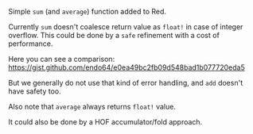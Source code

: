 Simple `sum` (and `average`) function added to Red.

Currently `sum` doesn't coalesce return value as `float!` in case of integer overflow. This could be done by a `safe` refinement with a cost of performance.

Here you can see a comparison:
https://gist.github.com/endo64/e0ea49bc2fb09d548bad1b077720eda5

But we generally do not use that kind of error handling, and `add` doesn't have safety too.

Also note that `average` always returns `float!` value.

It could also be done by a HOF accumulator/fold approach. 
